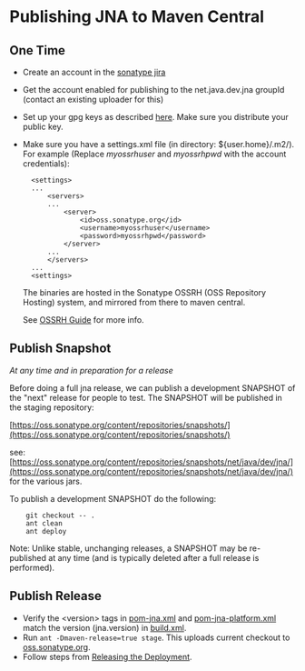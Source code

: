 Publishing JNA to Maven Central
===============================

One Time
--------

* Create an account in the [sonatype jira](https://issues.sonatype.org/secure/Signup!default.jspa)
* Get the account enabled for publishing to the net.java.dev.jna groupId
  (contact an existing uploader for this)
* Set up your gpg keys as described [here](http://central.sonatype.org/pages/working-with-pgp-signatures.html). Make sure you distribute your public key.
* Make sure you have a settings.xml file (in directory: ${user.home}/.m2/).
  For example (Replace *myossrhuser* and *myossrhpwd* with the account credentials):

        <settings>
        ...
            <servers>
            ...
                <server>
                    <id>oss.sonatype.org</id>
                    <username>myossrhuser</username>
                    <password>myossrhpwd</password>
                </server>
            ...
            </servers>
        ...
        <settings>

  The binaries are hosted in the Sonatype OSSRH (OSS Repository Hosting) system,
  and mirrored from there to maven central.

  See [OSSRH Guide](http://central.sonatype.org/pages/ossrh-guide.html) for more info.

Publish Snapshot
----------------

*At any time and in preparation for a release*

Before doing a full jna release, we can publish a development SNAPSHOT of the "next" release for people to test. The
SNAPSHOT will be published in the staging repository:

   [https://oss.sonatype.org/content/repositories/snapshots/](https://oss.sonatype.org/content/repositories/snapshots/)

see: [https://oss.sonatype.org/content/repositories/snapshots/net/java/dev/jna/](https://oss.sonatype.org/content/repositories/snapshots/net/java/dev/jna/) for the various jars.

To publish a development SNAPSHOT do the following:

        git checkout -- .
        ant clean
        ant deploy

Note: Unlike stable, unchanging releases, a SNAPSHOT may be re-published at any time (and is typically deleted after a
full release is performed).

Publish Release
---------------

* Verify the &lt;version> tags in [pom-jna.xml](https://github.com/java-native-access/jna/blob/master/pom-jna.xml) 
  and [pom-jna-platform.xml](https://github.com/java-native-access/jna/blob/master/pom-jna-platform.xml)
  match the version (jna.version) in [build.xml](https://github.com/java-native-access/jna/blob/master/build.xml).
* Run `ant -Dmaven-release=true stage`. This uploads current checkout to [oss.sonatype.org](https://oss.sonatype.org).
* Follow steps from [Releasing the Deployment](http://central.sonatype.org/pages/releasing-the-deployment.html).